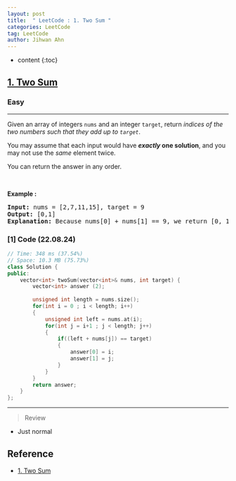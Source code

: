 ```yaml
---
layout: post
title:  " LeetCode : 1. Two Sum "
categories: LeetCode
tag: LeetCode
author: Jihwan Ahn
---
```

* content
{:toc}

<h2><a href="https://leetcode.com/problems/two-sum/">1. Two Sum</a></h2><h3>Easy</h3><hr><div><p>Given an array of integers <code>nums</code>&nbsp;and an integer <code>target</code>, return <em>indices of the two numbers such that they add up to <code>target</code></em>.</p>

<p>You may assume that each input would have <strong><em>exactly</em> one solution</strong>, and you may not use the <em>same</em> element twice.</p>

<p>You can return the answer in any order.</p>

<p>&nbsp;</p>
<p><strong>Example :</strong></p>
<pre><strong>Input:</strong> nums = [2,7,11,15], target = 9
<strong>Output:</strong> [0,1]
<strong>Explanation:</strong> Because nums[0] + nums[1] == 9, we return [0, 1].
</pre>

### [1] Code (22.08.24)

``` cpp
// Time: 348 ms (37.54%)
// Space: 10.3 MB (75.73%)
class Solution {
public:
    vector<int> twoSum(vector<int>& nums, int target) {
        vector<int> answer (2);
        
        unsigned int length = nums.size();
        for(int i = 0 ; i < length; i++)
        {
            unsigned int left = nums.at(i);
            for(int j = i+1 ; j < length; j++)
            {
                if((left + nums[j]) == target)
                {
                    answer[0] = i;
                    answer[1] = j;
                }
            }                
        }
        return answer;
    }
};
```

---
> Review

* Just normal

## Reference

* [1. Two Sum](https://leetcode.com/problems/two-sum/)
